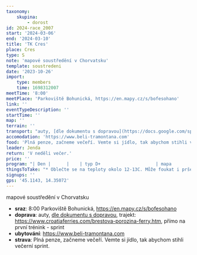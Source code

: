 ```yaml
---
taxonomy:
    skupina:
        - dorost
id: 2024-race_2007
start: '2024-03-06'
end: '2024-03-10'
title: 'TK Cres'
place: Cres
type: S
note: 'mapové soustředění v Chorvatsku'
template: soustredeni
date: '2023-10-26'
import:
    type: members
    time: 1698312007
meetTime: '8:00'
meetPlace: 'Parkoviště Bohunická, https://en.mapy.cz/s/bofesohano'
link: ''
eventTypeDescription: ''
startTime: ''
map: ''
terrain: ''
transport: "auty, [dle dokumentu s dopravou](https://docs.google.com/spreadsheets/d/13nAnJUMskLVqCIEIaDftTleUtRbcFuc8Phf_JeQNO-E/edit#gid=892103472),\r\ntrajekt: https://www.croatiaferries.com/brestova-porozina-ferry.htm, přímo na první trénink - sprint"
accomodation: 'https://www.beli-tramontana.com'
food: 'Plná penze, začneme večeří. Vemte si jídlo, tak abychom stihli večerní sprint.'
leader: Jenda
return: 'V neděli večer.'
price: ''
program: "| Den |      |    | typ D+                     | mapa               | rychlost | na kontrole | místo parkování                                              |\r\n| --- | ---- | -- | -------------------------- | ------------------ | -------- | ----------- | ------------------------------------------------------------ |\r\n| st  | dopo |   | cesta přímo na trénink                     |                    |          |             |                                                              |\r\n|     | odpo | 5  | night sprint               | Cres               | V        | nic         | [mapy.cz](https://mapy.cz/s/lebajelapo) |\r\n| čt  | dopo | 6  | seznamovák                 | Tramuntana - střed | V        | lampion     | [mapy.cz](https://mapy.cz/s/lebajelapo) |\r\n|     | odpo | 7  | masstart diamant           | Rosuja             | AP       | lampion (č) | [mapy.cz](https://mapy.cz/s/lebajelapo) |\r\n| pa  | dopo | 8  | Sprint                     | Veli Lošinj        | Z        | lampion     | [mapy.cz](https://mapy.cz/s/lebajelapo) |\r\n|     | odpo | 9  | Sprintové štafety          | Mali Lošinj        | Z        | lampion (č) | [mapy.cz](https://mapy.cz/s/lebajelapo) |\r\n| so  | dopo | 10 | Shluky ala longové postupy | Tramuntana - sever | V        | lampion     | [mapy.cz](https://mapy.cz/s/lebajelapo) |\r\n|     | odpo | 11 | krátká trať                | Cres Maslinici     | AP       | lampion + SI       | [mapy.cz](https://mapy.cz/s/lebajelapo) |\r\n| ne  | dopo | 12 | štafety - 3h cesta         | Temni vrh (SLO)    | Z        | lampion + SI | [mapy.cz](https://mapy.cz/s/lebajelapo) |\r\n|     | odpo |    | cesta                      |                    |          |             |"
thingsToTake: "* Oblečte se na teploty okolo 12-13C. Může foukat i pršet.\r\n* Boty:\r\n  * do města hladké nebo špuntové\r\n  * do lesa co nejdolnější - kamenitý, krasový podklad nebo kamenné zídky, jižní pichlavé porosty\r\n* světlo (jen na noční sprint ve městě)\r\n* plavky"
signups: ''
gps: '45.1143, 14.35072'
---
```


mapové soustředění v Chorvatsku
* **sraz**: 8:00 Parkoviště Bohunická, https://en.mapy.cz/s/bofesohano
* **doprava**: auty, [dle dokumentu s dopravou](https://docs.google.com/spreadsheets/d/13nAnJUMskLVqCIEIaDftTleUtRbcFuc8Phf_JeQNO-E/edit#gid=892103472),
trajekt: https://www.croatiaferries.com/brestova-porozina-ferry.htm, přímo na první trénink - sprint
* **ubytování**: https://www.beli-tramontana.com
* **strava**: Plná penze, začneme večeří. Vemte si jídlo, tak abychom stihli večerní sprint.
